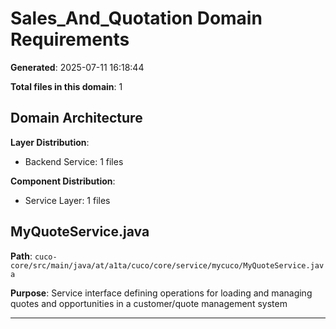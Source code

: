 # Sales_And_Quotation Domain Requirements

**Generated**: 2025-07-11 16:18:44

**Total files in this domain**: 1

## Domain Architecture

**Layer Distribution**:
- Backend Service: 1 files

**Component Distribution**:
- Service Layer: 1 files

## MyQuoteService.java

**Path**: `cuco-core/src/main/java/at/a1ta/cuco/core/service/mycuco/MyQuoteService.java`

**Purpose**: Service interface defining operations for loading and managing quotes and opportunities in a customer/quote management system

---

